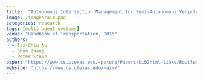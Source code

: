 ```yaml
---
title:  "Autonomous Intersection Management for Semi-Autonomous Vehicles"
image: /images/aim.png
categories: research
tags: [multi-agent systems]
venue: "Handbook of Transportation, 2015"
authors:
  - Tsz-Chiu Au
  - Shun Zhang
  - Peter Stone
paper: "https://www.cs.utexas.edu/~pstone/Papers/bib2html-links/Routledge15-Au.pdf"
website: "https://www.cs.utexas.edu/~aim/"
---
```

<!-- Also presented as an extended abstract at _Autonomous Agents and Multiagent Systems (AAMAS)_, 2014. -->